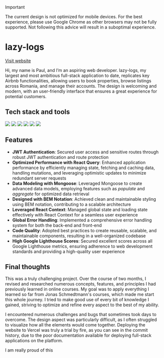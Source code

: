 > [!IMPORTANT]
> The current design is not optimized for mobile devices. For the best experience, please use Google Chrome as other browsers may not be fully supported. Not following this advice will result in a suboptimal experience.

# lazy-logs

[Visit website](https://lazy-logs.vercel.app)

Hi, my name is Paul, and I’m an aspiring web developer. lazy-logs, my largest and most ambitious full-stack application to date, replicates key Airbnb functionalities, allowing users to book properties, browse listings across Romania, and manage their accounts. The design is welcoming and modern, with an user-friendly interface that ensures a great experience for potential customers.

## Tech stack and tools

<img src="https://img.shields.io/badge/React-20232A?style=for-the-badge&logo=react&logoColor=61DAFB" /> <img src="https://img.shields.io/badge/Sass-CC6699?style=for-the-badge&logo=sass&logoColor=white" /> <img src="https://img.shields.io/badge/React_Query-FF4154?style=for-the-badge&logo=ReactQuery&logoColor=white" /> <img src="https://img.shields.io/badge/Node%20js-339933?style=for-the-badge&logo=nodedotjs&logoColor=white" /> <img src="https://img.shields.io/badge/Express%20js-000000?style=for-the-badge&logo=express&logoColor=white" /> <img src="https://img.shields.io/badge/MongoDB-4EA94B?style=for-the-badge&logo=mongodb&logoColor=white" />

## Features

-   **JWT Authentication**: Secured user access and sensitive routes through robust JWT authentication and route protection
-   **Optimized Performance with React Query**: Enhanced application performance by efficiently managing state, fetching and caching data, handling mutations, and leveraging optimistic updates to minimize redundant server requests
-   **Data Modeling with Mongoose**: Leveraged Mongoose to create advanced data models, employing features such as _populate_ and _aggregate_ for optimized data retrieval
-   **Designed with BEM Notation**: Achieved clean and maintainable styling using BEM notation, contributing to a scalable architecture
-   **Leveraged React Context**: Managed global state and loading state effectively with React Context for a seamless user experience
-   **Global Error Handling**: Implemented a comprehensive error handling system for both the back-end and front-end
-   **Code Quality**: Adopted best practices to create reusable, scalable, and maintainable components, resulting in a well-organized codebase
-   **High Google Lighthouse Scores**: Secured excellent scores across all Google Lighthouse metrics, ensuring adherence to web development standards and providing a high-quality user experience

## Final thoughts

This was a truly challenging project. Over the course of two months, I revised and researched numerous concepts, features, and principles I had previously learned in online courses. My goal was to apply everything I learned so far from Jonas Schmedtmann's courses, which made me start this whole journey. I tried to make good use of every bit of knowledge I gained, striving to optimize and refine every aspect to the best of my ability.

I encountered numerous challenges and bugs that sometimes took days to overcome. The design aspect was particularly difficult, as I often struggled to visualize how all the elements would come together. Deploying the website to Vercel was truly a trial by fire, as you can see in the commit history, due to the poor documentation available for deploying full-stack applications on the platform.

I am really proud of this
